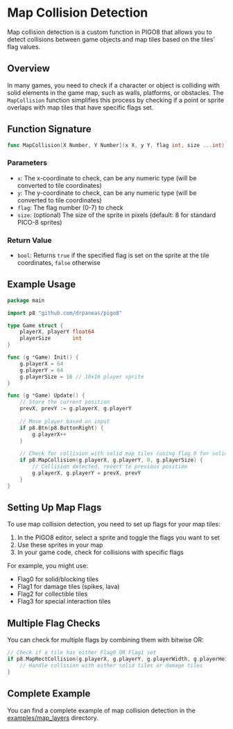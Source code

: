 # Map Collision Detection

Map collision detection is a custom function in PIGO8 that allows you to detect collisions between game objects and map tiles based on the tiles' flag values.

## Overview

In many games, you need to check if a character or object is colliding with solid elements in the game map, such as walls, platforms, or obstacles. The `MapCollision` function simplifies this process by checking if a point or sprite overlaps with map tiles that have specific flags set.

## Function Signature

```go
func MapCollision[X Number, Y Number](x X, y Y, flag int, size ...int) bool
```

### Parameters

* `x`: The x-coordinate to check, can be any numeric type (will be converted to tile coordinates)
* `y`: The y-coordinate to check, can be any numeric type (will be converted to tile coordinates)
* `flag`: The flag number (0-7) to check
* `size`: (optional) The size of the sprite in pixels (default: 8 for standard PICO-8 sprites)

### Return Value

* `bool`: Returns `true` if the specified flag is set on the sprite at the tile coordinates, `false` otherwise

## Example Usage

```go
package main

import p8 "github.com/drpaneas/pigo8"

type Game struct {
    playerX, playerY float64
    playerSize       int
}

func (g *Game) Init() {
    g.playerX = 64
    g.playerY = 64
    g.playerSize = 16 // 16x16 player sprite
}

func (g *Game) Update() {
    // Store the current position
    prevX, prevY := g.playerX, g.playerY
    
    // Move player based on input
    if p8.Btn(p8.ButtonRight) {
        g.playerX++
    }
    
    // Check for collision with solid map tiles (using flag 0 for solid tiles)
    if p8.MapCollision(g.playerX, g.playerY, 0, g.playerSize) {
        // Collision detected, revert to previous position
        g.playerX, g.playerY = prevX, prevY
    }
}
```

## Setting Up Map Flags

To use map collision detection, you need to set up flags for your map tiles:

1. In the PIGO8 editor, select a sprite and toggle the flags you want to set
2. Use these sprites in your map
3. In your game code, check for collisions with specific flags

For example, you might use:

* Flag0 for solid/blocking tiles
* Flag1 for damage tiles (spikes, lava)
* Flag2 for collectible tiles
* Flag3 for special interaction tiles

## Multiple Flag Checks

You can check for multiple flags by combining them with bitwise OR:

```go
// Check if a tile has either Flag0 OR Flag1 set
if p8.MapRectCollision(g.playerX, g.playerY, g.playerWidth, g.playerHeight, p8.Flag0|p8.Flag1) {
    // Handle collision with either solid tiles or damage tiles
}
```

## Complete Example

You can find a complete example of map collision detection in the [examples/map_layers](https://github.com/drpaneas/pigo8/tree/main/examples/map_layers) directory.
